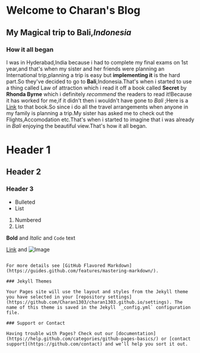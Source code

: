 # Welcome to Charan's Blog
## My Magical trip to **Bali**,_Indonesia_

### How it all began
I was in Hyderabad,India because i had to complete my final exams on 1st year,and that's when my sister and her friends were planning an International trip,planning a trip is easy but **implementing it** is the hard part.So they've decided to go to **Bali**,Indonesia.That's when i started to use a thing called Law of attraction which i read it off a book called **Secret** by **Rhonda Byrne** which i definitely _recommend_ the readers to read it!Because it has worked for me,if it didn't then i wouldn't have gone to _Bali_ ;Here is a [Link](https://www.readingsanctuary.com/the-secret/) to that book.So since i do all the travel arrangements when anyone in my family is planning a trip.My sister has asked me to check out the Flights,Accomodation etc.That's when i started to imagine that i was already in _Bali_ enjoying the beautiful view.That's how it all began.





# Header 1
## Header 2
### Header 3

- Bulleted
- List

1. Numbered
2. List

**Bold** and _Italic_ and `Code` text

[Link](url) and ![Image](src)
```

For more details see [GitHub Flavored Markdown](https://guides.github.com/features/mastering-markdown/).

### Jekyll Themes

Your Pages site will use the layout and styles from the Jekyll theme you have selected in your [repository settings](https://github.com/Charan1303/charan1303.github.io/settings). The name of this theme is saved in the Jekyll `_config.yml` configuration file.

### Support or Contact

Having trouble with Pages? Check out our [documentation](https://help.github.com/categories/github-pages-basics/) or [contact support](https://github.com/contact) and we’ll help you sort it out.
